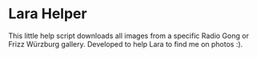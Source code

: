 # Lara Helper

This little help script downloads all images from a specific Radio Gong or Frizz Würzburg gallery. Developed to help Lara to find me on photos :).